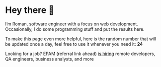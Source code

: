 # Hey there 👋

I’m Roman, software engineer with a focus on web development. Occasionally, I do
some programming stuff and put the results here.

To make this page even more helpful, here is the random number that will be
updated once a day, feel free to use it whenever you need it: **24**

Looking for a job? EPAM (referral link ahead) [is hiring](https://epa.ms/RomanGusev) remote developers,
QA engineers, business analysts, and more
